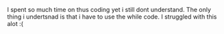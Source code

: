 I spent so much time on thus coding yet i still dont understand. The only thing i undertsnad is that i have to use the while code. I struggled with this alot :(